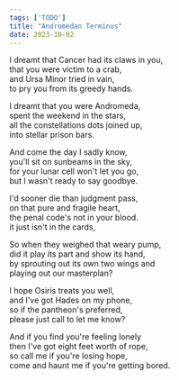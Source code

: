 ```yaml
---
tags: ['TODO']
title: "Andromedan Terminus"
date: 2023-10-02
---
```


I dreamt that Cancer had its claws in you,  
that you were victim to a crab,  
and Ursa Minor tried in vain,  
to pry you from its greedy hands.

I dreamt that you were Andromeda,  
spent the weekend in the stars,  
all the constellations dots joined up,  
into stellar prison bars.

And come the day I sadly know,  
you'll sit on sunbeams in the sky,  
for your lunar cell won't let you go,  
but I wasn't ready to say goodbye.

I'd sooner die than judgment pass,  
on that pure and fragile heart,  
the penal code's not in your blood.  
it just isn't in the cards,

So when they weighed that weary pump,  
did it play its part and show its hand,  
by sprouting out its own two wings and  
playing out our masterplan?

I hope Osiris treats you well,  
and I've got Hades on my phone,  
so if the pantheon's preferred,  
please just call to let me know?

And if you find you're feeling lonely  
then I've got eight feet worth of rope,  
so call me if you're losing hope,  
come and haunt me if you're getting bored.
